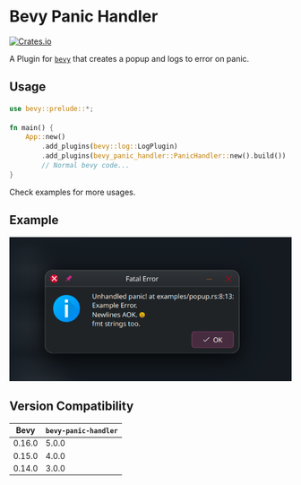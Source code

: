 # Bevy Panic Handler

[![Crates.io](https://img.shields.io/crates/v/bevy-panic-handler)](https://crates.io/crates/bevy-panic-handler)

A Plugin for [`bevy`](https://github.com/bevyengine/bevy) that creates a popup and logs to error on panic.

## Usage

```rs
use bevy::prelude::*;

fn main() {
    App::new()
        .add_plugins(bevy::log::LogPlugin)
        .add_plugins(bevy_panic_handler::PanicHandler::new().build())
        // Normal bevy code...
}
```

Check examples for more usages.

## Example

[![popup image](./images/Popup.png 'popup.rs')](./examples/popup.rs)

## Version Compatibility

| Bevy   | `bevy-panic-handler` |
| ------ | -------------------- |
| 0.16.0 |                5.0.0 |
| 0.15.0 |                4.0.0 |
| 0.14.0 |                3.0.0 |
